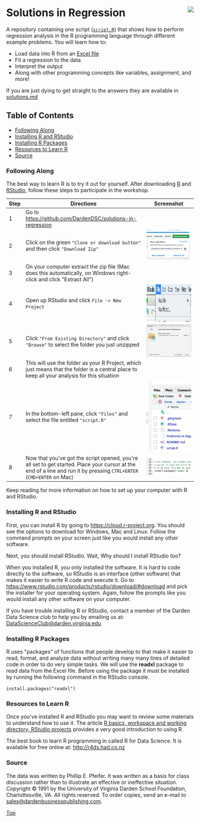 # Solutions in Regression<img src="https://decollins1969.files.wordpress.com/2012/12/graphic-1.gif?w=330&zoom=2" align="right" />
A repository containing one script ([`script.R`](script.R)) that shows how to 
perform regression analysis in the R programming language through different example 
problems. You will learn how to:  

   - Load data into R from an [Excel file](Problems%20in%20Regression%20QA-0416%20data.xls)
   - Fit a regression to the data
   - Interpret the output
   - Along with other programming concepts like variables, assignment, and more!
   
If you are just dying to get straight to the answers they are available in [solutions.md](solutions.md)

## Table of Contents
 - [Following Along](#following-along)
 - [Installing R and RStudio](#installing-r-and-rstudio)
 - [Installing R Packages](#installing-r-packages)
 - [Resources to Learn R](#resources-to-learn-r)
 - [Source](#source)
 
### Following Along
The best way to learn R is to try it out for yourself. After downloading [R](https://cloud.r-project.org) 
and [RStudio](https://www.rstudio.com/products/rstudio/download/#download), follow 
these steps to participate in the workshop.  

Step | Directions | Screenshot
---|---|---
&#x2060;1 | Go to https://github.com/DardenDSC/solutions-in-regression | 
&#x2060;2 | Click on the green `"Clone or download button"` and then click `"Download Zip"` | ![](screenshots/download-zip.png) 
&#x2060;3 | On your computer extract the zip file (Mac does this automatically, on Windows right-click and click "Extract All") | 
&#x2060;4 | Open up RStudio and click `File -> New Project` | <img height="100px;" src="screenshots/new-project.png" /> 
&#x2060;5 | Click `"From Existing Directory"` and click `"Browse"` to select the folder you just unzipped | ![](screenshots/select-folder.png) 
&#x2060;6 | This will use the folder as your R Project, which just means that the folder is a central place to keep all your analysis for this situation | 
&#x2060;7 | In the bottom-left pane, click `"Files"` and select the file entitled `"script.R"` | ![](screenshots/open-script.png) 
&#x2060;8 | Now that you've got the script opened, you're all set to get started. Place your cursor at the end of a line and run it by pressing `CTRL+ENTER` (`CMD+ENTER` on Mac) | ![](screenshots/run-command.png) 

Keep reading for more information on how to set up your computer with R and RStudio.
 
### Installing R and RStudio
First, you can install R by going to https://cloud.r-project.org. You should see 
the options to download for Windows, Mac and Linux. Follow the command prompts on your 
screen just like you would install any other software.

Next, you should install RStudio. Wait, Why should I install RStudio too?  

When you installed R, you only installed the software. It is hard to code directly to the software, so 
RStudio is an interface (other software) that makes it easier to write R code and 
execute it. Go to https://www.rstudio.com/products/rstudio/download/#download and 
pick the installer for your operating system. Again, follow the prompts like you would 
install any other software on your computer. 

If you have trouble installing R or RStudio, contact a member of the Darden Data Science 
club to help you by emailing us at: DataScienceClub@darden.virginia.edu

### Installing R Packages
R uses "packages" of functions that people develop to that make it easier to read, 
format, and analyze data without writing many many lines of detailed code in order 
to do very simple tasks. We will use the **readxl** package to read data from the 
Excel file. Before using the package it must be installed by running the following 
command in the RStudio console.

```
install.packages("readxl")
```

### Resources to Learn R
Once you've installed R and RStudio you may want to review some materials 
to understand how to use it. The article [R basics, workspace and working directory, RStudio projects](http://stat545.com/block002_hello-r-workspace-wd-project.html) provides a 
very good introduction to using R.

The best book to learn R programming in called R for Data Science. It is available 
for free online at: http://r4ds.had.co.nz

### Source
The data was written by Phillip E. Pfeifer. It was written as a basis for class 
discussion rather than to illustrate an effective or ineffective situation. 
Copyright &copy; 1991 by the University of Virginia Darden School Foundation, Charlottesville, 
VA. All rights reserved. To order copies, send an e-mail to sales@dardenbusinesspublishing.com.

[Top](#solutions-in-regression)
